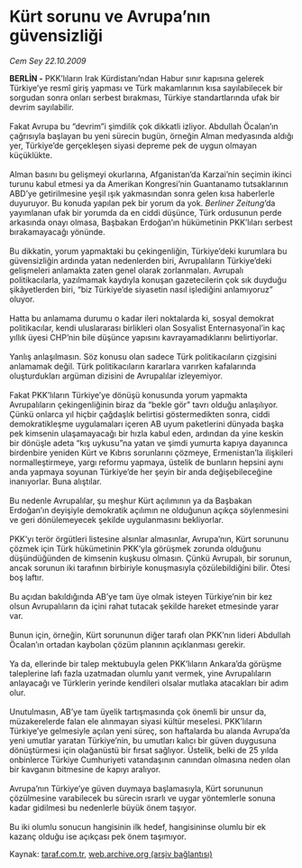 # Kürt sorunu ve Avrupa’nın güvensizliği

*Cem Sey 22.10.2009*

<div class="yazi"><strong>BERLİN -</strong> PKK’lıların Irak Kürdistanı’ndan Habur sınır kapısına gelerek Türkiye’ye resmî giriş yapması ve Türk makamlarının kısa sayılabilecek bir sorgudan sonra onları serbest bırakması, Türkiye standartlarında ufak bir devrim sayılabilir. <br/><br/>Fakat Avrupa bu “devrim”i şimdilik çok dikkatli izliyor. Abdullah Öcalan’ın çağrısıyla başlayan bu yeni sürecin bugün, örneğin Alman medyasında aldığı yer, Türkiye’de gerçekleşen siyasi depreme pek de uygun olmayan küçüklükte. <br/><br/>Alman basını bu gelişmeyi okurlarına, Afganistan’da Karzai’nin seçimin ikinci turunu kabul etmesi ya da Amerikan Kongresi’nin Guantanamo tutsaklarının ABD’ye getirilmesine yeşil ışık yakmasından sonra gelen kısa haberlerle duyuruyor. Bu konuda yapılan pek bir yorum da yok. <i>Berliner Zeitung</i>’da yayımlanan ufak bir yorumda da en ciddi düşünce, Türk ordusunun perde arkasında onayı olmasa, Başbakan Erdoğan’ın hükümetinin PKK’lıları serbest bırakamayacağı yönünde. <br/><br/>Bu dikkatin, yorum yapmaktaki bu çekingenliğin, Türkiye’deki kurumlara bu güvensizliğin ardında yatan nedenlerden biri, Avrupalıların Türkiye’deki gelişmeleri anlamakta zaten genel olarak zorlanmaları. Avrupalı politikacılarla, yazılmamak kaydıyla konuşan gazetecilerin çok sık duyduğu şikâyetlerden biri, “biz Türkiye’de siyasetin nasıl işlediğini anlamıyoruz” oluyor. <br/><br/>Hatta bu anlamama durumu o kadar ileri noktalarda ki, sosyal demokrat politikacılar, kendi uluslararası birlikleri olan Sosyalist Enternasyonal’in kaç yıllık üyesi CHP’nin bile düşünce yapısını kavrayamadıklarını belirtiyorlar. <br/><br/>Yanlış anlaşılmasın. Söz konusu olan sadece Türk politikacıların çizgisini anlamamak değil. Türk politikacıların kararlara varırken kafalarında oluşturdukları argüman dizisini de Avrupalılar izleyemiyor. <br/><br/>Fakat PKK’lıların Türkiye’ye dönüşü konusunda yorum yapmakta Avrupalıların çekingenliğinin biraz da “bekle gör” tavrı olduğu anlaşılıyor. Çünkü onlarca yıl hiçbir çağdaşlık belirtisi göstermedikten sonra, ciddi demokratikleşme uygulamaları içeren AB uyum paketlerini dünyada başka pek kimsenin ulaşamayacağı bir hızla kabul eden, ardından da yine keskin bir dönüşle adeta “kış uykusu”na yatan ve şimdi yumurta kapıya dayanınca birdenbire yeniden Kürt ve Kıbrıs sorunlarını çözmeye, Ermenistan’la ilişkileri normalleştirmeye, yargı reformu yapmaya, üstelik de bunların hepsini aynı anda yapmaya soyunan Türkiye’de her şeyin bir anda değişebileceğine inanıyorlar. Buna alıştılar. <br/><br/>Bu nedenle Avrupalılar, şu meşhur Kürt açılımının ya da Başbakan Erdoğan’ın deyişiyle demokratik açılımın ne olduğunun açıkça söylenmesini ve geri dönülemeyecek şekilde uygulanmasını bekliyorlar. <br/><br/>PKK’yı terör örgütleri listesine alsınlar almasınlar, Avrupa’nın, Kürt sorununu çözmek için Türk hükümetinin PKK’yla görüşmek zorunda olduğunu düşündüğünden de kimsenin kuşkusu olmasın. Çünkü Avrupalı, bir sorunun, ancak sorunun iki tarafının birbiriyle konuşmasıyla çözülebildiğini bilir. Ötesi boş laftır. <br/><br/>Bu açıdan bakıldığında AB’ye tam üye olmak isteyen Türkiye’nin bir kez olsun Avrupalıların da içini rahat tutacak şekilde hareket etmesinde yarar var. <br/><br/>Bunun için, örneğin, Kürt sorununun diğer tarafı olan PKK’nın lideri Abdullah Öcalan’ın ortadan kaybolan çözüm planının açıklanması gerekir. <br/><br/>Ya da, ellerinde bir talep mektubuyla gelen PKK’lıların Ankara’da görüşme taleplerine lafı fazla uzatmadan olumlu yanıt vermek, yine Avrupalıların anlayacağı ve Türklerin yerinde kendileri olsalar mutlaka atacakları bir adım olur. <br/><br/>Unutulmasın, AB’ye tam üyelik tartışmasında çok önemli bir unsur da, müzakerelerde falan ele alınmayan siyasi kültür meselesi. PKK’lıların Türkiye’ye gelmesiyle açılan yeni süreç, son haftalarda bu alanda Avrupa’da yeni umutlar yaratan Türkiye’nin, bu umutları kalıcı bir güven duygusuna dönüştürmesi için olağanüstü bir fırsat sağlıyor. Üstelik, belki de 25 yılda onbinlerce Türkiye Cumhuriyeti vatandaşının canından olmasına neden olan bir kavganın bitmesine de kapıyı aralıyor. <br/><br/>Avrupa’nın Türkiye’ye güven duymaya başlamasıyla, Kürt sorununun çözülmesine varabilecek bu sürecin ısrarlı ve uygar yöntemlerle sonuna kadar gidilmesi bu nedenlerle büyük önem taşıyor. <br/><br/>Bu iki olumlu sonucun hangisinin ilk hedef, hangisininse olumlu bir ek kazanç olduğu ise açıkçası pek önem taşımıyor.
              </div>

Kaynak: [taraf.com.tr](http://taraf.com.tr:80/makale/8084.htm), [web.archive.org (arşiv bağlantısı)](http://web.archive.org/web/20100308055346/http://taraf.com.tr:80/makale/8084.htm)
